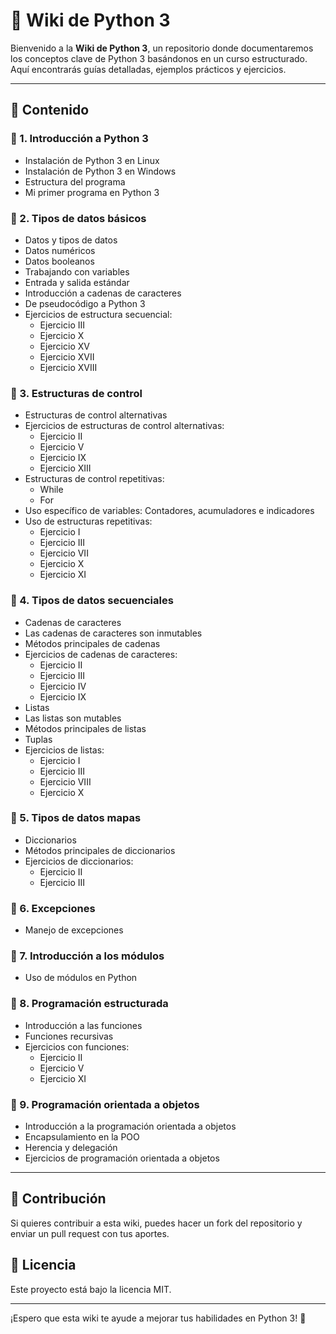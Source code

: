 # 📖 Wiki de Python 3

Bienvenido a la **Wiki de Python 3**, un repositorio donde documentaremos los conceptos clave de Python 3 basándonos en un curso estructurado. Aquí encontrarás guías detalladas, ejemplos prácticos y ejercicios.

---

## 📌 Contenido

### 🔹 1. Introducción a Python 3
- Instalación de Python 3 en Linux
- Instalación de Python 3 en Windows
- Estructura del programa
- Mi primer programa en Python 3

### 🔹 2. Tipos de datos básicos
- Datos y tipos de datos
- Datos numéricos
- Datos booleanos
- Trabajando con variables
- Entrada y salida estándar
- Introducción a cadenas de caracteres
- De pseudocódigo a Python 3
- Ejercicios de estructura secuencial:
  - Ejercicio III
  - Ejercicio X
  - Ejercicio XV
  - Ejercicio XVII
  - Ejercicio XVIII

### 🔹 3. Estructuras de control
- Estructuras de control alternativas
- Ejercicios de estructuras de control alternativas:
  - Ejercicio II
  - Ejercicio V
  - Ejercicio IX
  - Ejercicio XIII
- Estructuras de control repetitivas:
  - While
  - For
- Uso específico de variables: Contadores, acumuladores e indicadores
- Uso de estructuras repetitivas:
  - Ejercicio I
  - Ejercicio III
  - Ejercicio VII
  - Ejercicio X
  - Ejercicio XI

### 🔹 4. Tipos de datos secuenciales
- Cadenas de caracteres
- Las cadenas de caracteres son inmutables
- Métodos principales de cadenas
- Ejercicios de cadenas de caracteres:
  - Ejercicio II
  - Ejercicio III
  - Ejercicio IV
  - Ejercicio IX
- Listas
- Las listas son mutables
- Métodos principales de listas
- Tuplas
- Ejercicios de listas:
  - Ejercicio I
  - Ejercicio III
  - Ejercicio VIII
  - Ejercicio X

### 🔹 5. Tipos de datos mapas
- Diccionarios
- Métodos principales de diccionarios
- Ejercicios de diccionarios:
  - Ejercicio II
  - Ejercicio III

### 🔹 6. Excepciones
- Manejo de excepciones

### 🔹 7. Introducción a los módulos
- Uso de módulos en Python

### 🔹 8. Programación estructurada
- Introducción a las funciones
- Funciones recursivas
- Ejercicios con funciones:
  - Ejercicio II
  - Ejercicio V
  - Ejercicio XI

### 🔹 9. Programación orientada a objetos
- Introducción a la programación orientada a objetos
- Encapsulamiento en la POO
- Herencia y delegación
- Ejercicios de programación orientada a objetos

---

## 🚀 Contribución
Si quieres contribuir a esta wiki, puedes hacer un fork del repositorio y enviar un pull request con tus aportes.

## 📝 Licencia
Este proyecto está bajo la licencia MIT.

---

¡Espero que esta wiki te ayude a mejorar tus habilidades en Python 3! 🐍

